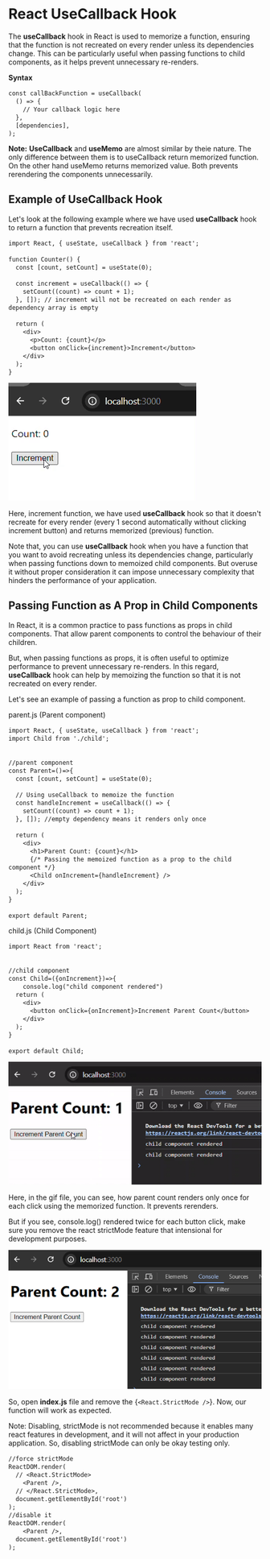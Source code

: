 # React UseCallback Hook

The **useCallback** hook in React is used to memorize a function, ensuring that the function is not recreated on every render unless its dependencies change. This can be particularly useful when passing functions to child components, as it helps prevent unnecessary re-renders.

**Syntax**

```
const callBackFunction = useCallback(
  () => {
    // Your callback logic here
  },
  [dependencies],
);
```

**Note:** **UseCallback** and **useMemo** are almost similar by theie nature. The only difference between them is to useCallback return memorized function. On the other hand useMemo returns memorized value. Both prevents rerendering the components unnecessarily.

## Example of UseCallback Hook

Let's look at the following example where we have used **useCallback** hook to return a function that prevents recreation itself.

```
import React, { useState, useCallback } from 'react';

function Counter() {
  const [count, setCount] = useState(0);

  const increment = useCallback(() => {
    setCount((count) => count + 1);
  }, []); // increment will not be recreated on each render as dependency array is empty

  return (
    <div>
      <p>Count: {count}</p>
      <button onClick={increment}>Increment</button>
    </div>
  );
}
```

![demo_gif](xyz.gif)

Here, increment function, we have used **useCallback** hook so that it doesn't recreate for every render (every 1 second automatically without clicking increment button) and returns memorized (previous) function.

Note that, you can use **useCallback** hook when you have a function that you want to avoid recreating unless its dependencies change, particularly when passing functions down to memoized child components. But overuse it without proper consideration it can impose unnecessary complexity that hinders the performance of your application.

## Passing Function as A Prop in Child Components

In React, it is a common practice to pass functions as props in child components. That allow parent components to control the behaviour of their children. 

But, when passing functions as props, it is often useful to optimize performance to prevent unnecessary re-renders. In this regard, **useCallback** hook can help by memoizing the function so that it is not recreated on every render.

Let's see an example of passing a function as prop to child component.

parent.js (Parent component)

```
import React, { useState, useCallback } from 'react';
import Child from './child';


//parent component
const Parent=()=>{
  const [count, setCount] = useState(0);

  // Using useCallback to memoize the function
  const handleIncrement = useCallback(() => {
    setCount((count) => count + 1);
  }, []); //empty dependency means it renders only once

  return (
    <div>
      <h1>Parent Count: {count}</h1>
      {/* Passing the memoized function as a prop to the child component */}
      <Child onIncrement={handleIncrement} />
    </div>
  );
}

export default Parent;
```

child.js (Child Component)

```
import React from 'react';


//child component
const Child=({onIncrement})=>{
    console.log("child component rendered")
  return (
    <div>
      <button onClick={onIncrement}>Increment Parent Count</button>
    </div>
  );
}

export default Child;
```

![mpz.gif](mpz.gif)

Here, in the gif file, you can see, how parent count renders only once for each click using the memorized function. It prevents rerenders. 

But if you see, console.log() rendered twice for each button click, make sure you remove the react strictMode feature that intensional for development purposes.

![alt text](image1.png)

So, open **index.js** file and remove the {`<React.StrictMode />`}. Now, our function will work as expected.

Note: Disabling, strictMode is not recommended because it enables many react features in development, and it will not affect in your production application. So, disabling strictMode can only be okay testing only.

```
//force strictMode
ReactDOM.render(
  // <React.StrictMode>
    <Parent />,
  // </React.StrictMode>,
  document.getElementById('root')
);
//disable it
ReactDOM.render(
    <Parent />,
  document.getElementById('root')
);
```


